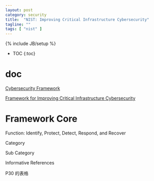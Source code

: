 ```yaml
---
layout: post
category: security
title:  "NIST: Improving Critical Infrastructure Cybersecurity"
tagline: ""
tags: [ "nist" ] 
---
```

{% include JB/setup %}

* TOC
{:toc}

# doc

[Cybersecurity Framework](https://www.nist.gov/cyberframework)

[Framework for Improving Critical Infrastructure Cybersecurity](https://nvlpubs.nist.gov/nistpubs/CSWP/NIST.CSWP.04162018.pdf)


# Framework Core 

Function: Identify, Protect, Detect, Respond, and Recover

Category

Sub Category

Informative References

P30 的表格
